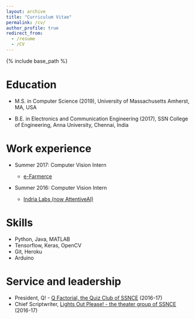 ```yaml
---
layout: archive
title: "Curriculum Vitae"
permalink: /cv/
author_profile: true
redirect_from:
  - /resume
  - /CV
---
```


{% include base_path %}

Education
======
* M.S. in Computer Science (2019),
	  University of Massachusetts
	  Amherst, MA, USA

* B.E. in Electronics and Communication Engineering (2017), 
	  SSN College of Engineering, Anna University, 
	  Chennai, India
	
Work experience
======
* Summer 2017: Computer Vision Intern
  * [e-Farmerce](https://e-Farmerce.com)

* Summer 2016: Computer Vision Intern
  * [Indria Labs (now AttentiveAI)](https://attentive.ai)
  
  
Skills
======
* Python, Java, MATLAB
* Tensorflow, Keras, OpenCV
* Git, Heroku
* Arduino

  
Service and leadership
======
* President, Q! - [Q Factorial, the Quiz Club of SSNCE](https://www.facebook.com/QFactorial/) (2016-17)
* Chief Scriptwriter, [Lights Out Please! - the theater group of SSNCE](https://www.facebook.com/LightsOutPlease/) (2016-17)
